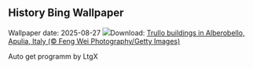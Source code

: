 ## History Bing Wallpaper
Wallpaper date: 2025-08-27
![](https://www.bing.com/th?id=OHR.TrulliHouses_EN-US3489439665_UHD.jpg&w=1000)Download: [Trullo buildings in Alberobello, Apulia, Italy (© Feng Wei Photography/Getty Images)](https://www.bing.com/th?id=OHR.TrulliHouses_EN-US3489439665_UHD.jpg)

Auto get programm by LtgX
